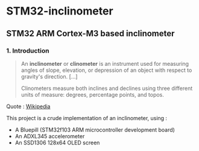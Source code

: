 # STM32-inclinometer
## STM32 ARM Cortex-M3 based inclinometer

### 1. Introduction
> An **inclinometer** or **clinometer** is an instrument used for measuring angles of slope, elevation, or depression of an object with respect to gravity's direction. [...]
> 
> Clinometers measure both inclines and declines using three different units of measure: degrees, percentage points, and topos.

Quote : [Wikipedia](https://en.wikipedia.org/wiki/Inclinometer)

This project is a crude implementation of an inclinometer, using :
- A Bluepill (STM32f103 ARM microcontroller development board)
- An ADXL345 accelerometer
- An SSD1306 128x64 OLED screen